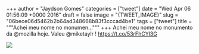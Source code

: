 
+++
author = "Jaydson Gomes"
categories = ["tweet"]
date = "Wed Apr 06 01:56:09 +0000 2016"
draft = false
image = "{TWEET_IMAGE}"
slug = "06bece06d5462b2b64ad348668b83f3cccad4be1"
tags = ["tweet"]
title = """Achei meu nome no monumen..."""
+++
Achei meu nome no monumento da @mozilla hoje. Valeu @miketaylr ! https://t.co/53rFhCYl3G

![](/images/tweet-media/717531305768931329-CfUu5X2UUAAgzL3.jpg)